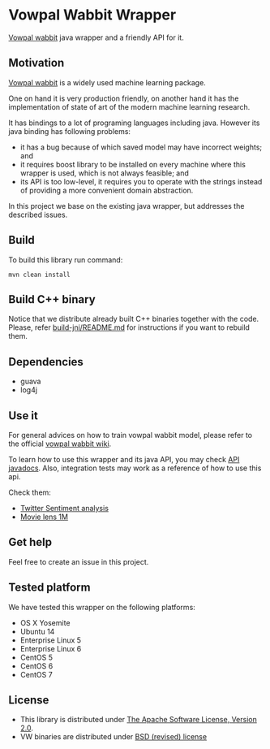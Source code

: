 Vowpal Wabbit Wrapper
====================

[Vowpal wabbit](https://github.com/JohnLangford/vowpal_wabbit/wiki) java wrapper and a friendly API for it.

Motivation
----------

[Vowpal wabbit](https://github.com/JohnLangford/vowpal_wabbit/wiki) is a widely used machine learning package.

One on hand it is very production friendly, on another hand it has the implementation of state of art of the modern machine learning research.

It has bindings to a lot of programing languages including java. However its java binding has following problems:

 - it has a bug because of which saved model may have incorrect weights; and
 - it requires boost library to be installed on every machine where this wrapper is used, which is not always feasible; and
 - its API is too low-level, it requires you to operate with the strings instead of providing a more convenient domain abstraction.

In this project we base on the existing java wrapper, but addresses the described issues.

Build
-----

To build this library run command:

```
mvn clean install
```

Build C++ binary
----------------

Notice that we distribute already built C++ binaries together with the code.
Please, refer [build-jni/README.md](build-jni/README.md) for instructions if you want to rebuild them.

Dependencies
------------
 - guava
 - log4j

Use it
------

For general advices on how to train vowpal wabbit model, please refer to the official [vowpal wabbit wiki](https://github.com/JohnLangford/vowpal_wabbit/wiki).

To learn how to use this wrapper and its java API, you may check [API javadocs](http://opensource.indeedeng.io/vowpal-wabbit-java).
Also, integration tests may work as a reference of how to use this api.

Check them:

 - [Twitter Sentiment analysis](src/test/java/com/indeed/vw/wrapper/integration/tests/TestOnTwitterSentimentDataset.java)
 - [Movie lens 1M](src/test/java/com/indeed/vw/wrapper/integration/tests/TestOnMovieLensDataset.java)

Get help
--------

Feel free to create an issue in this project.

Tested platform
---------------

We have tested this wrapper on the following platforms:

 - OS X Yosemite
 - Ubuntu 14
 - Enterprise Linux 5
 - Enterprise Linux 6
 - CentOS 5
 - CentOS 6
 - CentOS 7

License
-------
- This library is distributed under [The Apache Software License, Version 2.0](LICENSE).
- VW binaries are distributed under [BSD (revised) license](VW_LICENSE)
